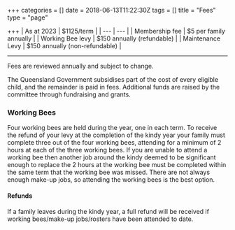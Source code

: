 +++
categories = []
date = 2018-06-13T11:22:30Z
tags = []
title = "Fees"
type = "page"

+++
| As at 2023 | $1125/term |
| --- | --- |
| Membership fee | $5 per family annually |
| Working Bee levy | $150 annually (refundable) |
| Maintenance Levy | $150 annually (non-refundable) |

***

Fees are reviewed annually and subject to change.

The Queensland Government subsidises part of the cost of every eligible child, and the remainder is paid in fees.  Additional funds are raised by the committee through fundraising and grants.

### Working Bees

Four working bees are held during the year, one in each term.  To receive the refund of your levy at the completion of the kindy year your family must complete three out of the four working bees, attending for a minimum of 2 hours at each of the three working bees.  If you are unable to attend a working bee then another job around the kindy deemed to be significant enough to replace the 2 hours at the working bee must be completed within the same term that the working bee was missed.  There are not always enough make-up jobs, so attending the working bees is the best option.

#### Refunds

If a family leaves during the kindy year, a full refund will be received if working bees/make-up jobs/rosters have been attended to date.